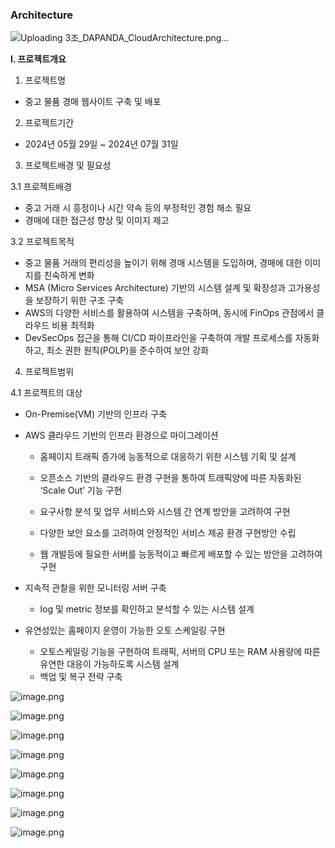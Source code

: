 ### Architecture

![Uploading 3조_DAPANDA_CloudArchitecture.png…]()


**Ⅰ. 프로젝트개요**

1. 프로젝트명

- 중고 물품 경매 웹사이트 구축 및 배포

2. 프로젝트기간

- 2024년 05월 29일 ~ 2024년 07월 31일

3. 프로젝트배경 및 필요성

3.1 프로젝트배경

- 중고 거래 시 흥정이나 시간 약속 등의 부정적인 경험 해소 필요
- 경매에 대한 접근성 향상 및 이미지 제고

3.2 프로젝트목적

- 중고 물품 거래의 편리성을 높이기 위해 경매 시스템을 도입하며, 경매에 대한 이미지를 친숙하게 변화
- MSA (Micro Services Architecture) 기반의 시스템 설계 및 확장성과 고가용성을 보장하기 위한 구조 구축
- AWS의 다양한 서비스를 활용하여 시스템을 구축하며, 동시에 FinOps 관점에서 클라우드 비용 최적화
- DevSecOps 접근을 통해 CI/CD 파이프라인을 구축하여 개발 프로세스를 자동화하고, 최소 권한 원칙(POLP)을 준수하여 보안 강화

4. 프로젝트범위

4.1 프로젝트의 대상

- On-Premise(VM) 기반의 인프라 구축
- AWS 클라우드 기반의 인프라 환경으로 마이그레이션
    
    - 홈페이지 트래픽 증가에 능동적으로 대응하기 위한 시스템 기획 및 설계
    
    - 오픈소스 기반의 클라우드 환경 구현을 통하여 트래픽양에 따른 자동화된 ‘Scale Out’ 기능 구현
    
    - 요구사항 분석 및 업무 서비스와 시스템 간 연계 방안을 고려하여 구현
    
    - 다양한 보안 요소를 고려하여 안정적인 서비스 제공 환경 구현방안 수립
    
    - 웹 개발등에 필요한 서버를 능동적이고 빠르게 배포할 수 있는 방안을 고려하여 구현
    
- 지속적 관찰을 위한 모니터링 서버 구축
    
    - log 및 metric 정보를 확인하고 분석할 수 있는 시스템 설계
    
- 유연성있는 홈페이지 운영이 가능한 오토 스케일링 구현
    
    - 오토스케일링 기능을 구현하여 트래픽, 서버의 CPU 또는 RAM 사용량에 따른 유연한 대응이 가능하도록 시스템 설계
    - 백업 및 복구 전략 구축
    

![image.png](https://prod-files-secure.s3.us-west-2.amazonaws.com/b3392b0e-1046-4adf-8c60-2ca3c16ef363/7569da95-d2f0-4b40-819f-167f512419ff/image.png)

![image.png](https://prod-files-secure.s3.us-west-2.amazonaws.com/b3392b0e-1046-4adf-8c60-2ca3c16ef363/5a7da94f-ab35-43dc-b09f-fc2c61cda7e7/2787f088-ad7e-47d5-869e-1bc030dbd323.png)

![image.png](https://prod-files-secure.s3.us-west-2.amazonaws.com/b3392b0e-1046-4adf-8c60-2ca3c16ef363/e0589b2d-c6f4-4290-84e7-d48d9ad7dc2e/image.png)

![image.png](https://prod-files-secure.s3.us-west-2.amazonaws.com/b3392b0e-1046-4adf-8c60-2ca3c16ef363/725a874e-0ffb-4933-a339-55f3842c07f6/image.png)

![image.png](https://prod-files-secure.s3.us-west-2.amazonaws.com/b3392b0e-1046-4adf-8c60-2ca3c16ef363/80fa74e1-8155-493f-9d2a-dcb6320044e6/71763743-0408-4aab-bcf7-4d45c02c25d9.png)

![image.png](https://prod-files-secure.s3.us-west-2.amazonaws.com/b3392b0e-1046-4adf-8c60-2ca3c16ef363/d8196ef0-f05d-4b61-a044-dbdd2fcbac47/c25243a9-bdf8-43df-be9f-ee2ef88ec453.png)

![image.png](https://prod-files-secure.s3.us-west-2.amazonaws.com/b3392b0e-1046-4adf-8c60-2ca3c16ef363/c57ee30d-4e07-4fad-9c9a-1c21664a76b1/image.png)

![image.png](https://prod-files-secure.s3.us-west-2.amazonaws.com/b3392b0e-1046-4adf-8c60-2ca3c16ef363/22ae0bbf-e8c5-41e2-8847-bd1fc8b7ec8e/image.png)
